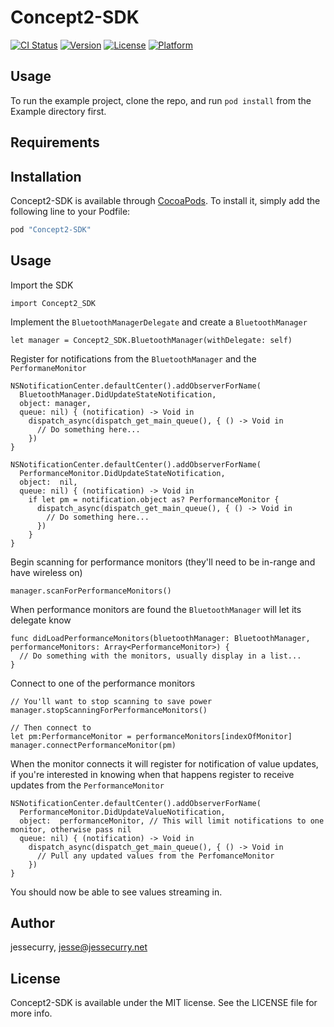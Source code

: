 # Concept2-SDK

[![CI Status](http://img.shields.io/travis/BoutFitness/Concept2-SDK.svg?style=flat)](https://travis-ci.org/BoutFitness/Concept2-SDK)
[![Version](https://img.shields.io/cocoapods/v/Concept2-SDK.svg?style=flat)](http://cocoapods.org/pods/Concept2-SDK)
[![License](https://img.shields.io/cocoapods/l/Concept2-SDK.svg?style=flat)](http://cocoapods.org/pods/Concept2-SDK)
[![Platform](https://img.shields.io/cocoapods/p/Concept2-SDK.svg?style=flat)](http://cocoapods.org/pods/Concept2-SDK)

## Usage

To run the example project, clone the repo, and run `pod install` from the Example directory first.

## Requirements

## Installation

Concept2-SDK is available through [CocoaPods](http://cocoapods.org). To install
it, simply add the following line to your Podfile:

```ruby
pod "Concept2-SDK"
```

## Usage

Import the SDK

```
import Concept2_SDK
```

Implement the `BluetoothManagerDelegate` and create a `BluetoothManager`

```
let manager = Concept2_SDK.BluetoothManager(withDelegate: self)
```

Register for notifications from the `BluetoothManager` and the `PerformaneMonitor`

```
NSNotificationCenter.defaultCenter().addObserverForName(
  BluetoothManager.DidUpdateStateNotification,
  object: manager,
  queue: nil) { (notification) -> Void in
    dispatch_async(dispatch_get_main_queue(), { () -> Void in
      // Do something here...
    })
}

NSNotificationCenter.defaultCenter().addObserverForName(
  PerformanceMonitor.DidUpdateStateNotification,
  object:  nil,
  queue: nil) { (notification) -> Void in
    if let pm = notification.object as? PerformanceMonitor {
      dispatch_async(dispatch_get_main_queue(), { () -> Void in
        // Do something here...
      })
    }
}
```

Begin scanning for performance monitors (they'll need to be in-range and have wireless on)

```
manager.scanForPerformanceMonitors()
```

When performance monitors are found the `BluetoothManager` will let its delegate know

```
func didLoadPerformanceMonitors(bluetoothManager: BluetoothManager, performanceMonitors: Array<PerformanceMonitor>) {
  // Do something with the monitors, usually display in a list...
}
```

Connect to one of the performance monitors

```
// You'll want to stop scanning to save power
manager.stopScanningForPerformanceMonitors()

// Then connect to
let pm:PerformanceMonitor = performanceMonitors[indexOfMonitor]
manager.connectPerformanceMonitor(pm)
```

When the monitor connects it will register for notification of value updates, if you're interested in knowing when that happens register to receive updates from the `PerformanceMonitor`

```
NSNotificationCenter.defaultCenter().addObserverForName(
  PerformanceMonitor.DidUpdateValueNotification,
  object:  performanceMonitor, // This will limit notifications to one monitor, otherwise pass nil
  queue: nil) { (notification) -> Void in
    dispatch_async(dispatch_get_main_queue(), { () -> Void in
      // Pull any updated values from the PerfomanceMonitor
    })
}
```

You should now be able to see values streaming in.

## Author

jessecurry, jesse@jessecurry.net

## License

Concept2-SDK is available under the MIT license. See the LICENSE file for more info.
